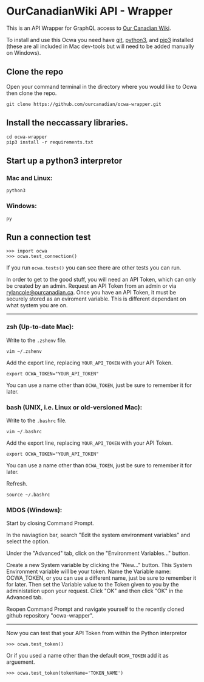 # OurCanadianWiki API - Wrapper

This is an API Wrapper for GraphQL access to [Our Canadian Wiki](https://wiki.ourcanadian.ca).

To install and use this Ocwa you need have [git](https://git-scm.com/downloads), [python3](https://www.python.org/downloads/), and [pip3](https://vgkits.org/blog/pip3-windows-howto/) installed (these are all included in Mac dev-tools but will need to be added manually on Windows).

## Clone the repo
Open your command terminal in the directory where you would like to Ocwa then clone the repo.
```
git clone https://github.com/ourcanadian/ocwa-wrapper.git
```

## Install the neccassary libraries.
```
cd ocwa-wrapper
pip3 install -r requirements.txt
```

## Start up a python3 interpretor    
### Mac and Linux:
```
python3
```
### Windows:
```
py
```
## Run a connection test
```
>>> import ocwa
>>> ocwa.test_connection()
```

If you run `ocwa.tests()` you can see there are other tests you can run.  
  
In order to get to the good stuff, you will need an API Token, which can only be created by an admin. Request an API Token from an admin or via rylancole@ourcanadian.ca. Once you have an API Token, it must be securely stored as an eviroment variable. This is different dependant on what system you are on.

---

### zsh (Up-to-date Mac):
Write to the ```.zshenv``` file.
```
vim ~/.zshenv
```

Add the export line, replacing ```YOUR_API_TOKEN``` with your API Token.
```
export OCWA_TOKEN="YOUR_API_TOKEN"
```
You can use a name other than ```OCWA_TOKEN```, just be sure to remember it for later.

### bash (UNIX, i.e. Linux or old-versioned Mac):
Write to the ```.bashrc``` file.
```
vim ~/.bashrc
```

Add the export line, replacing ```YOUR_API_TOKEN``` with your API Token.
```
export OCWA_TOKEN="YOUR_API_TOKEN"
```
You can use a name other than ```OCWA_TOKEN```, just be sure to remember it for later.

Refresh.
```
source ~/.bashrc
```

### MDOS (Windows):

Start by closing Command Prompt.  

In the naviagtion bar, search "Edit the system environment variables" and select the option.  

Under the "Advanced" tab, click on the "Environment Variables..." button.  

Create a new System variable by clicking the "New..." button. This System Environment variable will be your token. Name the Variable name: OCWA_TOKEN, or you can use a different name, just be sure to remember it for later. Then set the Variable value to the Token given to you by the administation upon your request.
Click "OK" and then click "OK" in the Advanced tab.

Reopen Command Prompt and navigate yourself to the recently cloned github repository "ocwa-wrapper".

---


Now you can test that your API Token from within the Python interpretor
```
>>> ocwa.test_token()
```
Or if you used a name other than the default ```OCWA_TOKEN``` add it as arguement.
```
>>> ocwa.test_token(tokenName='TOKEN_NAME')
```





